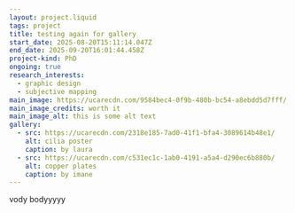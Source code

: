 ```yaml
---
layout: project.liquid
tags: project
title: testing again for gallery
start_date: 2025-08-20T15:11:14.047Z
end_date: 2025-09-20T16:01:44.458Z
project-kind: PhD
ongoing: true
research_interests:
  - graphic design
  - subjective mapping
main_image: https://ucarecdn.com/9584bec4-0f9b-480b-bc54-a8ebdd5d7fff/
main_image_credits: worth it
main_image_alt: this is some alt text
gallery:
  - src: https://ucarecdn.com/2318e185-7ad0-41f1-bfa4-3089614b48e1/
    alt: cilia poster
    caption: by laura
  - src: https://ucarecdn.com/c531ec1c-1ab0-4191-a5a4-d290ec6b880b/
    alt: copper plates
    caption: by imane
---
```

vody bodyyyyy